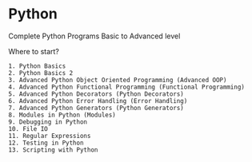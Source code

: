 # Python
Complete Python Programs Basic to Advanced level

Where to start?

    1. Python Basics
    2. Python Basics 2
    3. Advanced Python Object Oriented Programming (Advanced OOP)
    4. Advanced Python Functional Programming (Functional Programming)
    5. Advanced Python Decorators (Python Decorators)
    6. Advanced Python Error Handling (Error Handling)
    7. Advanced Python Generators (Python Generators)
    8. Modules in Python (Modules)
    9. Debugging in Python
    10. File IO
    11. Regular Expressions
    12. Testing in Python
    13. Scripting with Python 
